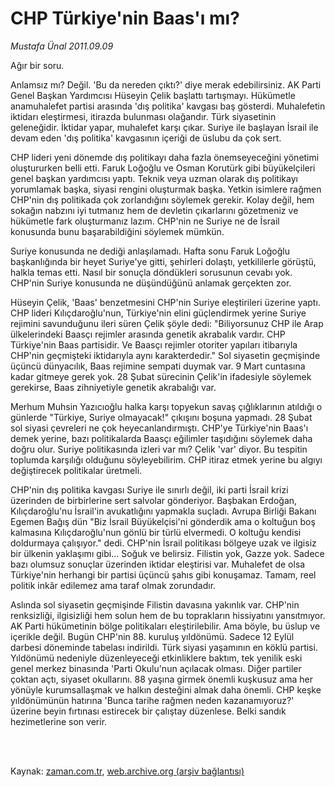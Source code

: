 # CHP Türkiye'nin Baas'ı mı?

*Mustafa Ünal 2011.09.09*

<td class="columnist-detail">
<p>Ağır bir soru.</p>
<p>
<div id="haberMetinDiv">
<p>Anlamsız mı? Değil. 'Bu da nereden çıktı?' diye merak edebilirsiniz. AK Parti Genel Başkan Yardımcısı Hüseyin Çelik başlattı tartışmayı. Hükümetle anamuhalefet partisi arasında 'dış politika' kavgası baş gösterdi. Muhalefetin iktidarı eleştirmesi, itirazda bulunması olağandır. Türk siyasetinin geleneğidir. İktidar yapar, muhalefet karşı çıkar. Suriye ile başlayan İsrail ile devam eden 'dış politika' kavgasının içeriği de üslubu da çok sert.
<p>CHP lideri yeni dönemde dış politikayı daha fazla önemseyeceğini yönetimi oluştururken belli etti. Faruk Loğoğlu ve Osman Korutürk gibi büyükelçileri genel başkan yardımcısı yaptı. Teknik veya uzman olarak dış politikayı yorumlamak başka, siyasi rengini oluşturmak başka. Yetkin isimlere rağmen CHP'nin dış politikada çok zorlandığını söylemek gerekir. Kolay değil, hem sokağın nabzını iyi tutmanız hem de devletin çıkarlarını gözetmeniz ve hükümetle fark oluşturmanız lazım. CHP'nin ne Suriye ne de İsrail konusunda bunu başarabildiğini söylemek mümkün.
<p>Suriye konusunda ne dediği anlaşılamadı. Hafta sonu Faruk Loğoğlu başkanlığında bir heyet Suriye'ye gitti, şehirleri dolaştı, yetkililerle görüştü, halkla temas etti. Nasıl bir sonuçla döndükleri sorusunun cevabı yok. CHP'nin Suriye konusunda ne düşündüğünü anlamak gerçekten zor.
<p>Hüseyin Çelik, 'Baas' benzetmesini CHP'nin Suriye eleştirileri üzerine yaptı. CHP lideri Kılıçdaroğlu'nun, Türkiye'nin elini güçlendirmek yerine Suriye rejimini savunduğunu ileri süren Çelik şöyle dedi: "Biliyorsunuz CHP ile Arap ülkelerindeki Baasçı rejimler arasında genetik akrabalık vardır. CHP Türkiye'nin Baas partisidir. Ve Baasçı rejimler otoriter yapıları itibarıyla CHP'nin geçmişteki iktidarıyla aynı karakterdedir." Sol siyasetin geçmişinde üçüncü dünyacılık, Baas rejimine sempati duymak var. 9 Mart cuntasına kadar gitmeye gerek yok. 28 Şubat sürecinin Çelik'in ifadesiyle söylemek gerekirse, Baas zihniyetiyle genetik akrabalığı var.
<p>Merhum Muhsin Yazıcıoğlu halka karşı topyekun savaş çığlıklarının atıldığı o günlerde "Türkiye, Suriye olmayacak!" çıkışını boşuna yapmadı. 28 Şubat sol siyasi çevreleri ne çok heyecanlandırmıştı. CHP'ye Türkiye'nin Baas'ı demek yerine, bazı politikalarda Baasçı eğilimler taşıdığını söylemek daha doğru olur. Suriye politikasında izleri var mı? Çelik 'var' diyor. Bu tespitin toplumda karşılığı olduğunu söyleyebilirim. CHP itiraz etmek yerine bu algıyı değiştirecek politikalar üretmeli.
<p>CHP'nin dış politika kavgası Suriye ile sınırlı değil, iki parti İsrail krizi üzerinden de birbirlerine sert salvolar gönderiyor. Başbakan Erdoğan, Kılıçdaroğlu'nu İsrail'in avukatlığını yapmakla suçladı. Avrupa Birliği Bakanı Egemen Bağış dün "Biz İsrail Büyükelçisi'ni gönderdik ama o koltuğun boş kalmasına Kılıçdaroğlu'nun gönlü bir türlü elvermedi. O koltuğu kendisi doldurmaya çalışıyor." dedi. CHP'nin İsrail politikası bölgeye uzak ve ilgisiz bir ülkenin yaklaşımı gibi... Soğuk ve belirsiz. Filistin yok, Gazze yok. Sadece bazı olumsuz sonuçlar üzerinden iktidar eleştirisi var. Muhalefet de olsa Türkiye'nin herhangi bir partisi üçüncü şahıs gibi konuşamaz. Tamam, reel politik inkâr edilemez ama taraf olmak zorundadır.
<p>Aslında sol siyasetin geçmişinde Filistin davasına yakınlık var. CHP'nin renksizliği, ilgisizliği hem solun hem de bu toprakların hissiyatını yansıtmıyor. AK Parti hükümetinin bölge politikaları eleştirilebilir. Ama böyle, bu üslup ve içerikle değil. Bugün CHP'nin 88. kuruluş yıldönümü. Sadece 12 Eylül darbesi döneminde tabelası indirildi. Türk siyasi yaşamının en köklü partisi. Yıldönümü nedeniyle düzenleyeceği etkinliklere baktım, tek yenilik eski genel merkez binasında 'Parti Okulu'nun açılacak olması. Diğer partiler çoktan açtı, siyaset okullarını. 88 yaşına girmek önemli kuşkusuz ama her yönüyle kurumsallaşmak ve halkın desteğini almak daha önemli. CHP keşke yıldönümünün hatırına 'Bunca tarihe rağmen neden kazanamıyoruz?' üzerine beyin fırtınası estirecek bir çalıştay düzenlese. Belki sandık hezimetlerine son verir. </p></p></p></p></p></p></p></div>
</p>


<p><br>
		 </br></p></td>

Kaynak: [zaman.com.tr](http://zaman.com.tr/yazar.do?yazino=1177783), [web.archive.org (arşiv bağlantısı)](http://web.archive.org/web/20111002203923/http://www.zaman.com.tr:80/yazar.do?yazino=1177783)
